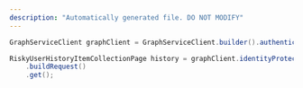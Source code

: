 ```yaml
---
description: "Automatically generated file. DO NOT MODIFY"
---
```

<!-- markdownlint-disable MD041 -->

```java
GraphServiceClient graphClient = GraphServiceClient.builder().authenticationProvider( authProvider ).buildClient();

RiskyUserHistoryItemCollectionPage history = graphClient.identityProtection().riskyUsers("{riskyUserId}").history()
    .buildRequest()
    .get();
```

